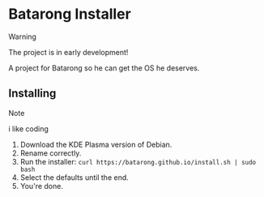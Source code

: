 # Batarong Installer


> [!WARNING]
> The project is in early development!

A project for Batarong so he can get the OS he deserves.


## Installing
> [!NOTE]
> i like coding

1. Download the KDE Plasma version of Debian.
2. Rename correctly. 
3. Run the installer: ```curl https://batarong.github.io/install.sh | sudo bash```  
4. Select the defaults until the end.
5. You're done.
